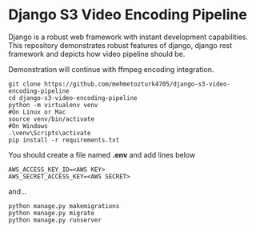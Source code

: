 # Django S3 Video Encoding Pipeline
Django is a robust web framework with instant development capabilities. This repository demonstrates robust features of django, django rest framework and depicts how video pipeline should be.

Demonstration will continue with ffmpeg encoding integration.

    git clone https://github.com/mehmetozturk4705/django-s3-video-encoding-pipeline
    cd django-s3-video-encoding-pipeline
    python -m virtualenv venv
    #On Linux or Mac
    source venv/bin/activate
    #On Windows
    .\venv\Scripts\activate
    pip install -r requirements.txt
    
You should create a file named **.env** and add lines below

    AWS_ACCESS_KEY_ID=<AWS KEY>
    AWS_SECRET_ACCESS_KEY=<AWS SECRET>
    
and...

    python manage.py makemigrations
    python manage.py migrate
    python manage.py runserver